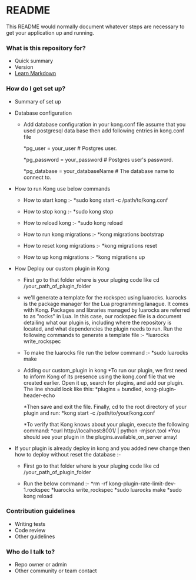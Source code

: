 # README #

This README would normally document whatever steps are necessary to get your application up and running.

### What is this repository for? ###

* Quick summary
* Version
* [Learn Markdown](https://bitbucket.org/tutorials/markdowndemo)

### How do I get set up? ###

* Summary of set up

* Database configuration
	
	* Add database configuration in your kong.conf file assume that you used postgresql data base then add following entries in kong.conf file
		
		*pg_user = your_user                  # Postgres user.
		
		*pg_password = your_password          # Postgres user's password.
		
		*pg_database = your_databaseName      # The database name to connect to.

* How to run Kong use below commands
	* How to start kong :-
	 	*sudo kong start -c /path/to/kong.conf
	 
	* How to stop kong :-
	 	*sudo kong stop
	 
	* How to reload kong :-
	 	*sudo kong reload
	 
	* How to run kong migrations :-
	 	*kong migrations bootstrap
	 
	* How to reset kong migrations :-
	 	*kong migrations reset
	 
	* How to up kong migrations :-
	 	*kong migrations up

* How Deploy our custom plugin in Kong
	
	* First go to that folder where is your pluging code like cd /your_path_of_plugin_folder
	
	* we'll generate a template for the rockspec using luarocks. luarocks is the package manager for the Lua programming lanague. 
	  It comes with Kong. Packages and libraries managed by luarocks are referred to as "rocks" in Lua. In this case, our rockspec 
	  file is a document detailing what our plugin is, including where the repository is located, and what dependencies the plugin needs to run. 
	  Run the following commands to generate a template file :-
			*luarocks write_rockspec
	
	* To make the luarocks file run the below command :-
			*sudo luarocks make
	
	* Adding our custom_plugin in kong
		*To run our plugin, we first need to inform Kong of its presence using the kong.conf file that we created earlier. Open it up, search for plugins, and add our plugin. 
		 The line should look like this:
			*plugins = bundled, kong-plugin-header-echo
		
		*Then save and exit the file. Finally, cd to the root directory of your plugin and run:
				*kong start -c /path/to/your/kong.conf
			
		*To verify that Kong knows about your plugin, execute the following command:
				*curl http://localhost:8001/ | python -mjson.tool
				*You should see your plugin in the plugins.available_on_server array!
			
* If your plugin is already deploy in kong and you added new change then how to deploy without reset the database :-
	
	* First go to that folder where is your pluging code like cd /your_path_of_plugin_folder
	
	* Run the below command :-
		*rm -rf kong-plugin-rate-limit-dev-1.rockspec 
		*luarocks write_rockspec
		*sudo luarocks make
		*sudo kong reload
	

	

### Contribution guidelines ###

* Writing tests
* Code review
* Other guidelines

### Who do I talk to? ###

* Repo owner or admin
* Other community or team contact